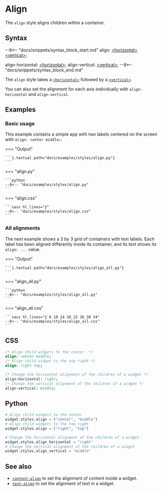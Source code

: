 # Align

The `align` style aligns children within a container.

## Syntax

--8<-- "docs/snippets/syntax_block_start.md"
align: <a href="../../css_types/horizontal">&lt;horizontal&gt;</a> <a href="../../css_types/vertical">&lt;vertical&gt;</a>;

align-horizontal: <a href="../../css_types/horizontal">&lt;horizontal&gt;</a>;
align-vertical: <a href="../../css_types/vertical">&lt;vertical&gt;</a>;
--8<-- "docs/snippets/syntax_block_end.md"

The `align` style takes a [`<horizontal>`](../css_types/horizontal.md) followed by a [`<vertical>`](../css_types/vertical.md).

You can also set the alignment for each axis individually with `align-horizontal` and `align-vertical`.

## Examples

### Basic usage

This example contains a simple app with two labels centered on the screen with `align: center middle;`:

=== "Output"

    ```{.textual path="docs/examples/styles/align.py"}
    ```

=== "align.py"

    ```python
    --8<-- "docs/examples/styles/align.py"
    ```

=== "align.css"

    ```sass hl_lines="2"
    --8<-- "docs/examples/styles/align.css"
    ```

### All alignments

The next example shows a 3 by 3 grid of containers with text labels.
Each label has been aligned differently inside its container, and its text shows its `align: ...` value.

=== "Output"

    ```{.textual path="docs/examples/styles/align_all.py"}
    ```

=== "align_all.py"

    ```python
    --8<-- "docs/examples/styles/align_all.py"
    ```

=== "align_all.css"

    ```sass hl_lines="2 6 10 14 18 22 26 30 34"
    --8<-- "docs/examples/styles/align_all.css"
    ```

## CSS

```sass
/* Align child widgets to the center. */
align: center middle;
/* Align child widget to the top right */
align: right top;

/* Change the horizontal alignment of the children of a widget */
align-horizontal: right;
/* Change the vertical alignment of the children of a widget */
align-vertical: middle;
```

## Python
```python
# Align child widgets to the center
widget.styles.align = ("center", "middle")
# Align child widgets to the top right
widget.styles.align = ("right", "top")

# Change the horizontal alignment of the children of a widget
widget.styles.align_horizontal = "right"
# Change the vertical alignment of the children of a widget
widget.styles.align_vertical = "middle"
```

## See also

 - [`content-align`](./content_align.md) to set the alignment of content inside a widget.
 - [`text-align`](./text_align.md) to set the alignment of text in a widget.
